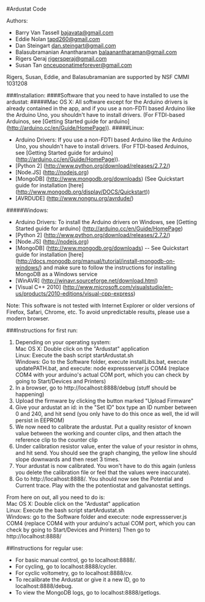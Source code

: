 #Ardustat Code

Authors:

- Barry Van Tassell <bajavata@gmail.com>
- Eddie Nolan <tapd260@gmail.com>
- Dan Steingart <dan.steingart@gmail.com>
- Balasubramanian Anantharaman <balaanantharaman@gmail.com>
- Rigers Qeraj <rigersqeraj@gmail.com>
- Susan Tan <onceuponatimeforever@gmail.com>

Rigers, Susan, Eddie, and Balasubramanian are supported by NSF CMMI 1031208

###Installation:
####Software that you need to have installed to use the ardustat:
#####Mac OS X:
All software except for the Arduino drivers is already contained in the app, and if you use a non-FDTI based Arduino like the Arduino Uno, you shouldn't have to install drivers. (For FTDI-based Arduinos, see [Getting Started guide for arduino] (http://arduino.cc/en/Guide/HomePage)).
#####Linux:
- Arduino Drivers: If you use a non-FDTI based Arduino like the Arduino Uno, you shouldn't have to install drivers. (For FTDI-based Arduinos, see [Getting Started guide for arduino] (http://arduino.cc/en/Guide/HomePage)).
- [Python 2] (http://www.python.org/download/releases/2.7.2/)
- [Node.JS] (http://nodejs.org)
- [MongoDB] (http://www.mongodb.org/downloads) (See Quickstart guide for installation [here] (http://www.mongodb.org/display/DOCS/Quickstart))
- [AVRDUDE] (http://www.nongnu.org/avrdude/)

#####Windows: 
- Arduino Drivers: To install the Arduino drivers on Windows, see [Getting Started guide for arduino] (http://arduino.cc/en/Guide/HomePage)
- [Python 2] (http://www.python.org/download/releases/2.7.2/)
- [Node.JS] (http://nodejs.org)
- [MongoDB] (http://www.mongodb.org/downloads) -- See Quickstart guide for installation [here] (http://docs.mongodb.org/manual/tutorial/install-mongodb-on-windows/) and make sure to follow the instructions for installing MongoDB as a Windows service
- [WinAVR] (http://winavr.sourceforge.net/download.html)
- [Visual C++ 2010] (http://www.microsoft.com/visualstudio/en-us/products/2010-editions/visual-cpp-express)

Note: This software is not tested with Internet Explorer or older versions of Firefox, Safari, Chrome, etc. To avoid unpredictable results, please use a modern browser.
	
###Instructions for first run:
1. Depending on your operating system:
<br> Mac OS X: Double click on the "Ardustat" application
<br> Linux: Execute the bash script startArdustat.sh
<br> Windows: Go to the Software folder, execute installLibs.bat, execute updatePATH.bat, and execute: node expressserver.js COM4 (replace COM4 with your arduino's actual COM port, which you can check by going to Start/Devices and Printers)
2. In a browser, go to http://localhost:8888/debug
	(stuff should be happening)
3. Upload the firmware by clicking the button marked "Upload Firmware"
4. Give your ardustat an id: in the "Set ID" box type an ID number between 0 and 240, and hit send (you only have to do this once as well, the id will persist in EEPROM)
5. We now need to calibrate the ardustat.  Put a quality resistor of known value between the working and counter clips, and then attach the reference clip to the counter clip
6. Under calibration resistor value, enter the value of your resistor in ohms, and hit send. You should see the graph changing, the yellow line should slope downwards and then reset 3 times. 
7. Your ardustat is now calibrated.  You won't have to do this again (unless you delete the calibration file or feel that the values were inaccurate). 
8. Go to http://localhost:8888/. You should now see the Potential and Current trace. Play with the the potentiostat and galvanostat settings.

From here on out, all you need to do is:
<br> Mac OS X: Double click on the "Ardustat" application
<br> Linux: Execute the bash script startArdustat.sh
<br> Windows: go to the Software folder and execute: node expressserver.js COM4 (replace COM4 with your arduino's actual COM port, which you can check by going to Start/Devices and Printers)
Then go to http://localhost:8888/

##Instructions for regular use:
- For basic manual control, go to localhost:8888/.
- For cycling, go to localhost:8888/cycler.
- For cyclic voltometry, go to localhost:8888/cv.
- To recalibrate the Ardustat or give it a new ID, go to localhost:8888/debug.
- To view the MongoDB logs, go to localhost:8888/getlogs.
